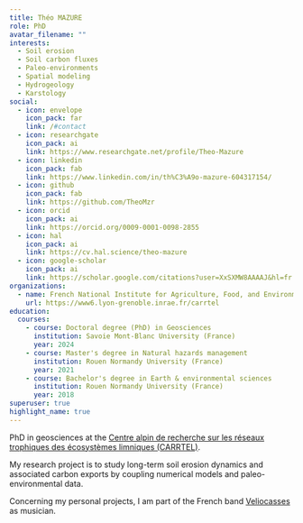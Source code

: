 ```yaml
---
title: Théo MAZURE
role: PhD
avatar_filename: ""
interests:
  - Soil erosion
  - Soil carbon fluxes
  - Paleo-environments
  - Spatial modeling
  - Hydrogeology
  - Karstology
social:
  - icon: envelope
    icon_pack: far
    link: /#contact
  - icon: researchgate
    icon_pack: ai
    link: https://www.researchgate.net/profile/Theo-Mazure
  - icon: linkedin
    icon_pack: fab
    link: https://www.linkedin.com/in/th%C3%A9o-mazure-604317154/
  - icon: github
    icon_pack: fab
    link: https://github.com/TheoMzr
  - icon: orcid
    icon_pack: ai
    link: https://orcid.org/0009-0001-0098-2855
  - icon: hal
    icon_pack: ai
    link: https://cv.hal.science/theo-mazure
  - icon: google-scholar
    icon_pack: ai
    link: https://scholar.google.com/citations?user=XxSXMW8AAAAJ&hl=fr
organizations:
  - name: French National Institute for Agriculture, Food, and Environment (INRAE)
    url: https://www6.lyon-grenoble.inrae.fr/carrtel
education:
  courses:
    - course: Doctoral degree (PhD) in Geosciences
      institution: Savoie Mont-Blanc University (France)
      year: 2024
    - course: Master's degree in Natural hazards management
      institution: Rouen Normandy University (France)
      year: 2021
    - course: Bachelor's degree in Earth & environmental sciences
      institution: Rouen Normandy University (France)
      year: 2018
superuser: true
highlight_name: true
---
```

PhD in geosciences at the [Centre alpin de recherche sur les réseaux trophiques des écosystèmes limniques (CARRTEL)](https://www6.lyon-grenoble.inrae.fr/carrtel).

My research project is to study long-term soil erosion dynamics and associated carbon exports by coupling numerical models and paleo-environmental data.

Concerning my personal projects, I am part of the French band [Veliocasses](https://veliocasses.bandcamp.com/album/seluanos-bona-ep) as musician.
